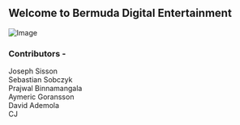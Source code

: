 ## Welcome to Bermuda Digital Entertainment

![Image](1nNCbKmXAv3fgPWm7zRbdMHIoIBUjF7WZenx2Ffm0FW8)

### Contributors -
Joseph Sisson  
Sebastian Sobczyk  
Prajwal Binnamangala  
Aymeric Goransson  
David Ademola  
CJ
